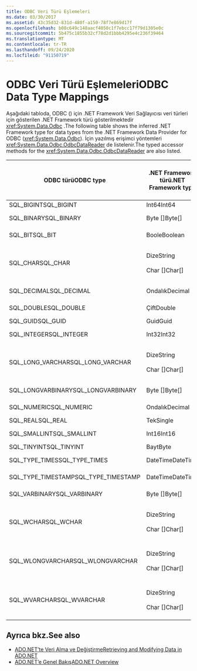 ```yaml
---
title: ODBC Veri Türü Eşlemeleri
ms.date: 03/30/2017
ms.assetid: 43c35d32-831d-480f-a150-78f7e869d17f
ms.openlocfilehash: b08c649c148aacf4050c1f7ebcc17f79d1305e0c
ms.sourcegitcommit: 5b475c1855b32cf78d2d1bbb4295e4c236f39464
ms.translationtype: MT
ms.contentlocale: tr-TR
ms.lasthandoff: 09/24/2020
ms.locfileid: "91150719"
---
```

# <a name="odbc-data-type-mappings"></a><span data-ttu-id="dbaaf-102">ODBC Veri Türü Eşlemeleri</span><span class="sxs-lookup"><span data-stu-id="dbaaf-102">ODBC Data Type Mappings</span></span>

<span data-ttu-id="dbaaf-103">Aşağıdaki tabloda, ODBC () için .NET Framework Veri Sağlayıcısı veri türleri için gösterilen .NET Framework türü gösterilmektedir <xref:System.Data.Odbc> .</span><span class="sxs-lookup"><span data-stu-id="dbaaf-103">The following table shows the inferred .NET Framework type for data types from the .NET Framework Data Provider for ODBC (<xref:System.Data.Odbc>).</span></span> <span data-ttu-id="dbaaf-104">İçin yazılmış erişimci yöntemleri <xref:System.Data.Odbc.OdbcDataReader> de listelenir.</span><span class="sxs-lookup"><span data-stu-id="dbaaf-104">The typed accessor methods for the <xref:System.Data.Odbc.OdbcDataReader> are also listed.</span></span>  
  
|<span data-ttu-id="dbaaf-105">ODBC türü</span><span class="sxs-lookup"><span data-stu-id="dbaaf-105">ODBC type</span></span>|<span data-ttu-id="dbaaf-106">.NET Framework türü</span><span class="sxs-lookup"><span data-stu-id="dbaaf-106">.NET Framework type</span></span>|<span data-ttu-id="dbaaf-107">Türü belirlenmiş erişimci .NET Framework</span><span class="sxs-lookup"><span data-stu-id="dbaaf-107">.NET Framework typed accessor</span></span>|  
|---------------|----------------------------------------------------------------------|--------------------------------------------------------------------------------|  
|<span data-ttu-id="dbaaf-108">SQL_BIGINT</span><span class="sxs-lookup"><span data-stu-id="dbaaf-108">SQL_BIGINT</span></span>|<span data-ttu-id="dbaaf-109">Int64</span><span class="sxs-lookup"><span data-stu-id="dbaaf-109">Int64</span></span>|<span data-ttu-id="dbaaf-110">GetInt64()</span><span class="sxs-lookup"><span data-stu-id="dbaaf-110">GetInt64()</span></span>|  
|<span data-ttu-id="dbaaf-111">SQL_BINARY</span><span class="sxs-lookup"><span data-stu-id="dbaaf-111">SQL_BINARY</span></span>|<span data-ttu-id="dbaaf-112">Byte []</span><span class="sxs-lookup"><span data-stu-id="dbaaf-112">Byte[]</span></span>|<span data-ttu-id="dbaaf-113">GetBytes ()</span><span class="sxs-lookup"><span data-stu-id="dbaaf-113">GetBytes()</span></span>|  
|<span data-ttu-id="dbaaf-114">SQL_BIT</span><span class="sxs-lookup"><span data-stu-id="dbaaf-114">SQL_BIT</span></span>|<span data-ttu-id="dbaaf-115">Boole</span><span class="sxs-lookup"><span data-stu-id="dbaaf-115">Boolean</span></span>|<span data-ttu-id="dbaaf-116">GetBoolean ()</span><span class="sxs-lookup"><span data-stu-id="dbaaf-116">GetBoolean()</span></span>|  
|<span data-ttu-id="dbaaf-117">SQL_CHAR</span><span class="sxs-lookup"><span data-stu-id="dbaaf-117">SQL_CHAR</span></span>|<span data-ttu-id="dbaaf-118">Dize</span><span class="sxs-lookup"><span data-stu-id="dbaaf-118">String</span></span><br /><br /> <span data-ttu-id="dbaaf-119">Char []</span><span class="sxs-lookup"><span data-stu-id="dbaaf-119">Char[]</span></span>|<span data-ttu-id="dbaaf-120">GetString ()</span><span class="sxs-lookup"><span data-stu-id="dbaaf-120">GetString()</span></span><br /><br /> <span data-ttu-id="dbaaf-121">GetChars ()</span><span class="sxs-lookup"><span data-stu-id="dbaaf-121">GetChars()</span></span>|  
|<span data-ttu-id="dbaaf-122">SQL_DECIMAL</span><span class="sxs-lookup"><span data-stu-id="dbaaf-122">SQL_DECIMAL</span></span>|<span data-ttu-id="dbaaf-123">Ondalık</span><span class="sxs-lookup"><span data-stu-id="dbaaf-123">Decimal</span></span>|<span data-ttu-id="dbaaf-124">GetDecimal ()</span><span class="sxs-lookup"><span data-stu-id="dbaaf-124">GetDecimal()</span></span>|  
|<span data-ttu-id="dbaaf-125">SQL_DOUBLE</span><span class="sxs-lookup"><span data-stu-id="dbaaf-125">SQL_DOUBLE</span></span>|<span data-ttu-id="dbaaf-126">Çift</span><span class="sxs-lookup"><span data-stu-id="dbaaf-126">Double</span></span>|<span data-ttu-id="dbaaf-127">GetDouble ()</span><span class="sxs-lookup"><span data-stu-id="dbaaf-127">GetDouble()</span></span>|  
|<span data-ttu-id="dbaaf-128">SQL_GUID</span><span class="sxs-lookup"><span data-stu-id="dbaaf-128">SQL_GUID</span></span>|<span data-ttu-id="dbaaf-129">Guid</span><span class="sxs-lookup"><span data-stu-id="dbaaf-129">Guid</span></span>|<span data-ttu-id="dbaaf-130">GetGuid ()</span><span class="sxs-lookup"><span data-stu-id="dbaaf-130">GetGuid()</span></span>|  
|<span data-ttu-id="dbaaf-131">SQL_INTEGER</span><span class="sxs-lookup"><span data-stu-id="dbaaf-131">SQL_INTEGER</span></span>|<span data-ttu-id="dbaaf-132">Int32</span><span class="sxs-lookup"><span data-stu-id="dbaaf-132">Int32</span></span>|<span data-ttu-id="dbaaf-133">Getınt32 ()</span><span class="sxs-lookup"><span data-stu-id="dbaaf-133">GetInt32()</span></span>|  
|<span data-ttu-id="dbaaf-134">SQL_LONG_VARCHAR</span><span class="sxs-lookup"><span data-stu-id="dbaaf-134">SQL_LONG_VARCHAR</span></span>|<span data-ttu-id="dbaaf-135">Dize</span><span class="sxs-lookup"><span data-stu-id="dbaaf-135">String</span></span><br /><br /> <span data-ttu-id="dbaaf-136">Char []</span><span class="sxs-lookup"><span data-stu-id="dbaaf-136">Char[]</span></span>|<span data-ttu-id="dbaaf-137">GetString ()</span><span class="sxs-lookup"><span data-stu-id="dbaaf-137">GetString()</span></span><br /><br /> <span data-ttu-id="dbaaf-138">GetChars ()</span><span class="sxs-lookup"><span data-stu-id="dbaaf-138">GetChars()</span></span>|  
|<span data-ttu-id="dbaaf-139">SQL_LONGVARBINARY</span><span class="sxs-lookup"><span data-stu-id="dbaaf-139">SQL_LONGVARBINARY</span></span>|<span data-ttu-id="dbaaf-140">Byte []</span><span class="sxs-lookup"><span data-stu-id="dbaaf-140">Byte[]</span></span>|<span data-ttu-id="dbaaf-141">GetBytes ()</span><span class="sxs-lookup"><span data-stu-id="dbaaf-141">GetBytes()</span></span>|  
|<span data-ttu-id="dbaaf-142">SQL_NUMERIC</span><span class="sxs-lookup"><span data-stu-id="dbaaf-142">SQL_NUMERIC</span></span>|<span data-ttu-id="dbaaf-143">Ondalık</span><span class="sxs-lookup"><span data-stu-id="dbaaf-143">Decimal</span></span>|<span data-ttu-id="dbaaf-144">GetDecimal ()</span><span class="sxs-lookup"><span data-stu-id="dbaaf-144">GetDecimal()</span></span>|  
|<span data-ttu-id="dbaaf-145">SQL_REAL</span><span class="sxs-lookup"><span data-stu-id="dbaaf-145">SQL_REAL</span></span>|<span data-ttu-id="dbaaf-146">Tek</span><span class="sxs-lookup"><span data-stu-id="dbaaf-146">Single</span></span>|<span data-ttu-id="dbaaf-147">GetFloat ()</span><span class="sxs-lookup"><span data-stu-id="dbaaf-147">GetFloat()</span></span>|  
|<span data-ttu-id="dbaaf-148">SQL_SMALLINT</span><span class="sxs-lookup"><span data-stu-id="dbaaf-148">SQL_SMALLINT</span></span>|<span data-ttu-id="dbaaf-149">Int16</span><span class="sxs-lookup"><span data-stu-id="dbaaf-149">Int16</span></span>|<span data-ttu-id="dbaaf-150">Getınt16 ()</span><span class="sxs-lookup"><span data-stu-id="dbaaf-150">GetInt16()</span></span>|  
|<span data-ttu-id="dbaaf-151">SQL_TINYINT</span><span class="sxs-lookup"><span data-stu-id="dbaaf-151">SQL_TINYINT</span></span>|<span data-ttu-id="dbaaf-152">Bayt</span><span class="sxs-lookup"><span data-stu-id="dbaaf-152">Byte</span></span>|<span data-ttu-id="dbaaf-153">GetByte ()</span><span class="sxs-lookup"><span data-stu-id="dbaaf-153">GetByte()</span></span>|  
|<span data-ttu-id="dbaaf-154">SQL_TYPE_TIMES</span><span class="sxs-lookup"><span data-stu-id="dbaaf-154">SQL_TYPE_TIMES</span></span>|<span data-ttu-id="dbaaf-155">DateTime</span><span class="sxs-lookup"><span data-stu-id="dbaaf-155">DateTime</span></span>|<span data-ttu-id="dbaaf-156">GetDateTime ()</span><span class="sxs-lookup"><span data-stu-id="dbaaf-156">GetDateTime()</span></span>|  
|<span data-ttu-id="dbaaf-157">SQL_TYPE_TIMESTAMP</span><span class="sxs-lookup"><span data-stu-id="dbaaf-157">SQL_TYPE_TIMESTAMP</span></span>|<span data-ttu-id="dbaaf-158">DateTime</span><span class="sxs-lookup"><span data-stu-id="dbaaf-158">DateTime</span></span>|<span data-ttu-id="dbaaf-159">GetDateTime ()</span><span class="sxs-lookup"><span data-stu-id="dbaaf-159">GetDateTime()</span></span>|  
|<span data-ttu-id="dbaaf-160">SQL_VARBINARY</span><span class="sxs-lookup"><span data-stu-id="dbaaf-160">SQL_VARBINARY</span></span>|<span data-ttu-id="dbaaf-161">Byte []</span><span class="sxs-lookup"><span data-stu-id="dbaaf-161">Byte[]</span></span>|<span data-ttu-id="dbaaf-162">GetBytes ()</span><span class="sxs-lookup"><span data-stu-id="dbaaf-162">GetBytes()</span></span>|  
|<span data-ttu-id="dbaaf-163">SQL_WCHAR</span><span class="sxs-lookup"><span data-stu-id="dbaaf-163">SQL_WCHAR</span></span>|<span data-ttu-id="dbaaf-164">Dize</span><span class="sxs-lookup"><span data-stu-id="dbaaf-164">String</span></span><br /><br /> <span data-ttu-id="dbaaf-165">Char []</span><span class="sxs-lookup"><span data-stu-id="dbaaf-165">Char[]</span></span>|<span data-ttu-id="dbaaf-166">GetString ()</span><span class="sxs-lookup"><span data-stu-id="dbaaf-166">GetString()</span></span><br /><br /> <span data-ttu-id="dbaaf-167">GetChars ()</span><span class="sxs-lookup"><span data-stu-id="dbaaf-167">GetChars()</span></span>|  
|<span data-ttu-id="dbaaf-168">SQL_WLONGVARCHAR</span><span class="sxs-lookup"><span data-stu-id="dbaaf-168">SQL_WLONGVARCHAR</span></span>|<span data-ttu-id="dbaaf-169">Dize</span><span class="sxs-lookup"><span data-stu-id="dbaaf-169">String</span></span><br /><br /> <span data-ttu-id="dbaaf-170">Char []</span><span class="sxs-lookup"><span data-stu-id="dbaaf-170">Char[]</span></span>|<span data-ttu-id="dbaaf-171">GetString ()</span><span class="sxs-lookup"><span data-stu-id="dbaaf-171">GetString()</span></span><br /><br /> <span data-ttu-id="dbaaf-172">GetChars ()</span><span class="sxs-lookup"><span data-stu-id="dbaaf-172">GetChars()</span></span>|  
|<span data-ttu-id="dbaaf-173">SQL_WVARCHAR</span><span class="sxs-lookup"><span data-stu-id="dbaaf-173">SQL_WVARCHAR</span></span>|<span data-ttu-id="dbaaf-174">Dize</span><span class="sxs-lookup"><span data-stu-id="dbaaf-174">String</span></span><br /><br /> <span data-ttu-id="dbaaf-175">Char []</span><span class="sxs-lookup"><span data-stu-id="dbaaf-175">Char[]</span></span>|<span data-ttu-id="dbaaf-176">GetString ()</span><span class="sxs-lookup"><span data-stu-id="dbaaf-176">GetString()</span></span><br /><br /> <span data-ttu-id="dbaaf-177">GetChars ()</span><span class="sxs-lookup"><span data-stu-id="dbaaf-177">GetChars()</span></span>|  
  
## <a name="see-also"></a><span data-ttu-id="dbaaf-178">Ayrıca bkz.</span><span class="sxs-lookup"><span data-stu-id="dbaaf-178">See also</span></span>

- [<span data-ttu-id="dbaaf-179">ADO.NET’te Veri Alma ve Değiştirme</span><span class="sxs-lookup"><span data-stu-id="dbaaf-179">Retrieving and Modifying Data in ADO.NET</span></span>](retrieving-and-modifying-data.md)
- [<span data-ttu-id="dbaaf-180">ADO.NET’e Genel Bakış</span><span class="sxs-lookup"><span data-stu-id="dbaaf-180">ADO.NET Overview</span></span>](ado-net-overview.md)
